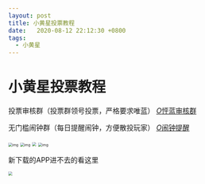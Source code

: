 ```yaml
---
layout: post
title: 小黄星投票教程
date:   2020-08-12 22:12:30 +0800
tags:
  - 小黄星
---
```


# 小黄星投票教程

投票审核群（投票群领号投票，严格要求唯蓝） [*O*怦蓝审核群](http://t.cn/A6PdSjUO) 

无门槛闹钟群（每日提醒闹钟，方便散投玩家） [*O*闹钟提醒](http://t.cn/A6Pd9pPP)

<img src="https://pic-1300267894.cos.ap-nanjing.myqcloud.com/007ZZwvGgy1ggfixccrx9j30yq2p87wd.jpg" alt="img" style="zoom:50%;" />

<img src="https://cdn.jsdelivr.net/gh/penglanxindong1106/pic/007ZZwvGgy1ggfixcwqasj30u023s4cj.jpg" alt="img" style="zoom:50%;" />

<img src="https://pic-1300267894.cos.ap-nanjing.myqcloud.com/007ZZwvGgy1ggfixcwqasj30u023s4cj.jpg" style="zoom:50%;" />

<img src="https://pic-1300267894.cos.ap-nanjing.myqcloud.com/007ZZwvGgy1ggfixdddwcj31wx2pgws8.jpg" alt="img" style="zoom:50%;" />

新下载的APP进不去的看这里

<img src="https://pic-1300267894.cos.ap-nanjing.myqcloud.com/007ZZwvGgy1ghtrdlb651j30n01dsn0e.jpg" style="zoom:50%;" />